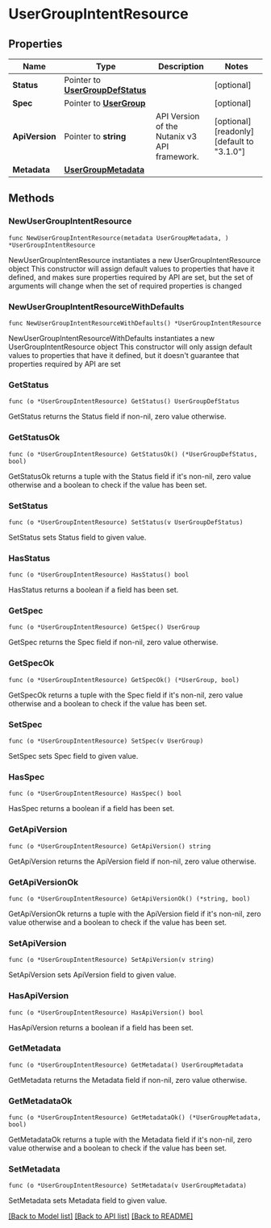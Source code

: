 # UserGroupIntentResource

## Properties

Name | Type | Description | Notes
------------ | ------------- | ------------- | -------------
**Status** | Pointer to [**UserGroupDefStatus**](UserGroupDefStatus.md) |  | [optional] 
**Spec** | Pointer to [**UserGroup**](UserGroup.md) |  | [optional] 
**ApiVersion** | Pointer to **string** | API Version of the Nutanix v3 API framework. | [optional] [readonly] [default to "3.1.0"]
**Metadata** | [**UserGroupMetadata**](UserGroupMetadata.md) |  | 

## Methods

### NewUserGroupIntentResource

`func NewUserGroupIntentResource(metadata UserGroupMetadata, ) *UserGroupIntentResource`

NewUserGroupIntentResource instantiates a new UserGroupIntentResource object
This constructor will assign default values to properties that have it defined,
and makes sure properties required by API are set, but the set of arguments
will change when the set of required properties is changed

### NewUserGroupIntentResourceWithDefaults

`func NewUserGroupIntentResourceWithDefaults() *UserGroupIntentResource`

NewUserGroupIntentResourceWithDefaults instantiates a new UserGroupIntentResource object
This constructor will only assign default values to properties that have it defined,
but it doesn't guarantee that properties required by API are set

### GetStatus

`func (o *UserGroupIntentResource) GetStatus() UserGroupDefStatus`

GetStatus returns the Status field if non-nil, zero value otherwise.

### GetStatusOk

`func (o *UserGroupIntentResource) GetStatusOk() (*UserGroupDefStatus, bool)`

GetStatusOk returns a tuple with the Status field if it's non-nil, zero value otherwise
and a boolean to check if the value has been set.

### SetStatus

`func (o *UserGroupIntentResource) SetStatus(v UserGroupDefStatus)`

SetStatus sets Status field to given value.

### HasStatus

`func (o *UserGroupIntentResource) HasStatus() bool`

HasStatus returns a boolean if a field has been set.

### GetSpec

`func (o *UserGroupIntentResource) GetSpec() UserGroup`

GetSpec returns the Spec field if non-nil, zero value otherwise.

### GetSpecOk

`func (o *UserGroupIntentResource) GetSpecOk() (*UserGroup, bool)`

GetSpecOk returns a tuple with the Spec field if it's non-nil, zero value otherwise
and a boolean to check if the value has been set.

### SetSpec

`func (o *UserGroupIntentResource) SetSpec(v UserGroup)`

SetSpec sets Spec field to given value.

### HasSpec

`func (o *UserGroupIntentResource) HasSpec() bool`

HasSpec returns a boolean if a field has been set.

### GetApiVersion

`func (o *UserGroupIntentResource) GetApiVersion() string`

GetApiVersion returns the ApiVersion field if non-nil, zero value otherwise.

### GetApiVersionOk

`func (o *UserGroupIntentResource) GetApiVersionOk() (*string, bool)`

GetApiVersionOk returns a tuple with the ApiVersion field if it's non-nil, zero value otherwise
and a boolean to check if the value has been set.

### SetApiVersion

`func (o *UserGroupIntentResource) SetApiVersion(v string)`

SetApiVersion sets ApiVersion field to given value.

### HasApiVersion

`func (o *UserGroupIntentResource) HasApiVersion() bool`

HasApiVersion returns a boolean if a field has been set.

### GetMetadata

`func (o *UserGroupIntentResource) GetMetadata() UserGroupMetadata`

GetMetadata returns the Metadata field if non-nil, zero value otherwise.

### GetMetadataOk

`func (o *UserGroupIntentResource) GetMetadataOk() (*UserGroupMetadata, bool)`

GetMetadataOk returns a tuple with the Metadata field if it's non-nil, zero value otherwise
and a boolean to check if the value has been set.

### SetMetadata

`func (o *UserGroupIntentResource) SetMetadata(v UserGroupMetadata)`

SetMetadata sets Metadata field to given value.



[[Back to Model list]](../README.md#documentation-for-models) [[Back to API list]](../README.md#documentation-for-api-endpoints) [[Back to README]](../README.md)


